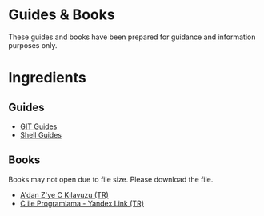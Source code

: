 # Guides & Books

These guides and books have been prepared for guidance and information purposes only.

# Ingredients

## Guides

* [GIT Guides](https://github.com/nisaunnu/guides/blob/main/GIT.pdf)
* [Shell Guides](https://github.com/nisaunnu/guides/blob/main/Shell%20K%C4%B1lavuzu.pdf)


## Books

Books may not open due to file size. Please download the file.

* [A'dan Z'ye C Kılavuzu (TR)](https://github.com/nisaunnu/guides/blob/main/A'dan%20Z'ye%20C%20K%C4%B1lavuzu%20-%20Kaan%20Aslan.pdf)
* [C ile Programlama - Yandex Link (TR)](https://disk.yandex.com.tr/i/2IFF8HRcE0IE2g)
